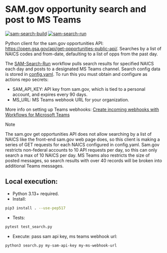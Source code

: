# SAM.gov opportunity search and post to MS Teams
[![sam-search-build](https://github.com/MindPetal/sam-search/actions/workflows/sam-search-build.yaml/badge.svg)](https://github.com/MindPetal/sam-search/actions/workflows/sam-search-build.yaml) [![sam-search-run](https://github.com/MindPetal/sam-search/actions/workflows/sam-search-run.yaml/badge.svg)](https://github.com/MindPetal/sam-search/actions/workflows/sam-search-run.yaml)

Python client for the sam.gov opportunities API: https://open.gsa.gov/api/get-opportunities-public-api/. Searches by a list of NAICS codes and from-date, defaulting to a list of opps from the past day.

The [SAM-Search-Run](https://github.com/MindPetal/sam-search/actions/workflows/sam-search-run.yaml) workflow pulls search results for specified NAICS each day and posts to a designated MS Teams channel. Search config data is stored in [config.yaml](/config.yaml). To run this you must obtain and configure as actions repo secrets:
- SAM_API_KEY: API key from sam.gov, which is tied to a personal account, and expires every 90 days.
- MS_URL: MS Teams webhook URL for your organization.

More info on setting up Teams webhooks: [Create incoming webhooks with Workflows for Microsoft Teams](https://support.microsoft.com/en-us/office/create-incoming-webhooks-with-workflows-for-microsoft-teams-8ae491c7-0394-4861-ba59-055e33f75498)

> [!NOTE]
> The sam.gov get opportunities API does not allow searching by a list of NAICS like the front-end sam.gov web page does, so this client is making a series of GET requests for each NAICS configured in config.yaml. Sam.gov restricts non-federal accounts to 10 API requests per day, so this can only search a max of 10 NAICS per day. MS Teams also restricts the size of posted messages, so search results with over 40 records will be broken into additional Teams messages.

## Local execution:

- Python 3.13+ required.
- Install:

```sh
pip3 install . --use-pep517
```

- Tests:

```sh
pytest test_search.py
```

- Execute: pass sam api key, ms teams webhook url:

```sh
python3 search.py my-sam-api-key my-ms-webhook-url
```

